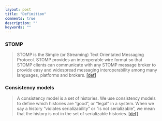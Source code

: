 ```yaml
---
layout: post
title: "Definition"
comments: true
description: ""
keywords: ""
---
```


### STOMP

> STOMP is the Simple (or Streaming) Text Orientated Messaging Protocol. STOMP provides an interoperable wire format so that STOMP clients can communicate with any STOMP message broker to provide easy and widespread messaging interoperability among many languages, platforms and brokers. [[def]](https://stomp.github.io/)

### Consistency models

> A consistency model is a set of histories. We use consistency models to define which histories are “good”, or “legal” in a system. When we say a history “violates serializability” or “is not serializable”, we mean that the history is not in the set of serializable histories. [[def]](https://jepsen.io/consistency)